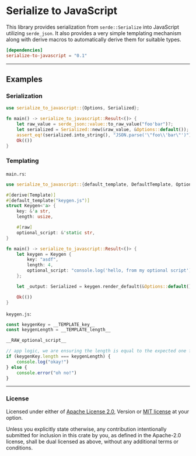 Serialize to JavaScript
=============

This library provides serialization from `serde::Serialize` into JavaScript utilizing `serde_json`. It also provides
a very simple templating mechanism along with derive macros to automatically derive them for suitable types.

```toml
[dependencies]
serialize-to-javascript = "0.1"
```

---

## Examples

### Serialization
```rust
use serialize_to_javascript::{Options, Serialized};

fn main() -> serialize_to_javascript::Result<()> {
    let raw_value = serde_json::value::to_raw_value("foo'bar")?;
    let serialized = Serialized::new(&raw_value, &Options::default());
    assert_eq!(serialized.into_string(), "JSON.parse('\"foo\\'bar\"')");
    Ok(())
}
```

### Templating

`main.rs`:
```rust
use serialize_to_javascript::{default_template, DefaultTemplate, Options, Serialized, Template};

#[derive(Template)]
#[default_template("keygen.js")]
struct Keygen<'a> {
    key: &'a str,
    length: usize,

    #[raw]
    optional_script: &'static str,
}

fn main() -> serialize_to_javascript::Result<()> {
    let keygen = Keygen {
        key: "asdf",
        length: 4,
        optional_script: "console.log('hello, from my optional script')",
    };

    let _output: Serialized = keygen.render_default(&Options::default())?;

    Ok(())
}
```

`keygen.js`:
```javascript
const keygenKey = __TEMPLATE_key__
const keygenLength = __TEMPLATE_length__

__RAW_optional_script__

// app logic, we are ensuring the length is equal to the expected one for some reason
if (keygenKey.length === keygenLength) {
    console.log("okay!")
} else {
    console.error("oh no!")
}
```

---

### License

Licensed under either of [Apache License 2.0](LICENSE-APACHE), Version or [MIT license](LICENSE-MIT) at your option.

Unless you explicitly state otherwise, any contribution intentionally submitted  for inclusion in this crate by you,
as defined in the Apache-2.0 license, shall be dual licensed as above, without any additional terms or conditions.
